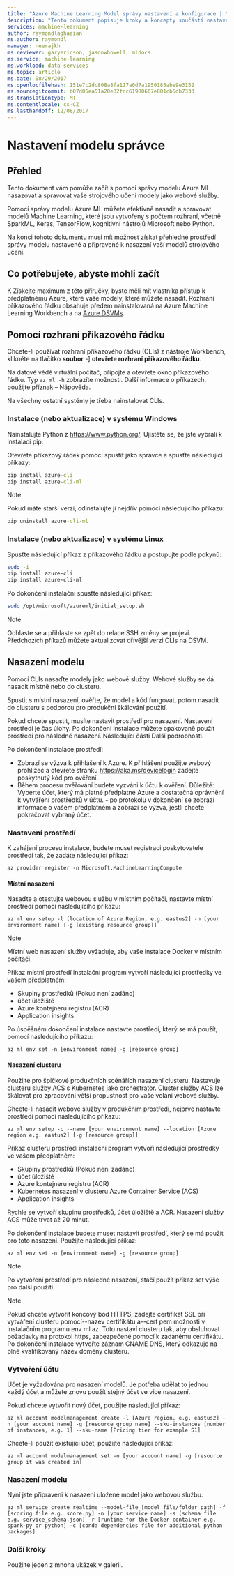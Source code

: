 ```yaml
---
title: "Azure Machine Learning Model správy nastavení a konfigurace | Microsoft Docs"
description: "Tento dokument popisuje kroky a koncepty součástí nastavení a konfiguraci modelu správy v Azure Machine Learning."
services: machine-learning
author: raymondlaghaeian
ms.author: raymondl
manager: neerajkh
ms.reviewer: garyericson, jasonwhowell, mldocs
ms.service: machine-learning
ms.workload: data-services
ms.topic: article
ms.date: 08/29/2017
ms.openlocfilehash: 151e7c2dc808a8fa117a0d7a1950185abe9e3152
ms.sourcegitcommit: b07d06ea51a20e32fdc61980667e801cb5db7333
ms.translationtype: MT
ms.contentlocale: cs-CZ
ms.lasthandoff: 12/08/2017
---
```

# <a name="model-management-setup"></a>Nastavení modelu správce

## <a name="overview"></a>Přehled
Tento dokument vám pomůže začít s pomocí správy modelu Azure ML nasazovat a spravovat vaše strojového učení modely jako webové služby. 

Pomocí správy modelu Azure ML můžete efektivně nasadit a spravovat modelů Machine Learning, které jsou vytvořeny s počtem rozhraní, včetně SparkML, Keras, TensorFlow, kognitivní nástrojů Microsoft nebo Python. 

Na konci tohoto dokumentu musí mít možnost získat přehledné prostředí správy modelu nastavené a připravené k nasazení vaší modelů strojového učení.

## <a name="what-you-need-to-get-started"></a>Co potřebujete, abyste mohli začít
K Získejte maximum z této příručky, byste měli mít vlastníka přístup k předplatnému Azure, které vaše modely, které můžete nasadit.
Rozhraní příkazového řádku obsahuje předem nainstalovaná na Azure Machine Learning Workbench a na [Azure DSVMs](https://docs.microsoft.com/azure/machine-learning/machine-learning-data-science-virtual-machine-overview).

## <a name="using-the-cli"></a>Pomocí rozhraní příkazového řádku
Chcete-li používat rozhraní příkazového řádku (CLIs) z nástroje Workbench, klikněte na tlačítko **soubor** -] **otevřete rozhraní příkazového řádku**. 

Na datové vědě virtuální počítač, připojte a otevřete okno příkazového řádku. Typ `az ml -h` zobrazíte možnosti. Další informace o příkazech, použijte příznak – Nápověda.

Na všechny ostatní systémy je třeba nainstalovat CLIs.

### <a name="installing-or-updating-on-windows"></a>Instalace (nebo aktualizace) v systému Windows

Nainstalujte Python z https://www.python.org/. Ujistěte se, že jste vybrali k instalaci pip.

Otevřete příkazový řádek pomocí spustit jako správce a spusťte následující příkazy:

```cmd
pip install azure-cli
pip install azure-cli-ml
```
 
>[!NOTE]
>Pokud máte starší verzi, odinstalujte ji nejdřív pomocí následujícího příkazu:
>

```cmd
pip uninstall azure-cli-ml
```

### <a name="installing-or-updating-on-linux"></a>Instalace (nebo aktualizace) v systému Linux
Spusťte následující příkaz z příkazového řádku a postupujte podle pokynů:

```bash
sudo -i
pip install azure-cli
pip install azure-cli-ml
```

Po dokončení instalační spusťte následující příkaz:

```bash
sudo /opt/microsoft/azureml/initial_setup.sh
```

>[!NOTE]
>Odhlaste se a přihlaste se zpět do relace SSH změny se projeví.
>Předchozích příkazů můžete aktualizovat dřívější verzi CLIs na DSVM.
>

## <a name="deploying-your-model"></a>Nasazení modelu
Pomocí CLIs nasaďte modely jako webové služby. Webové služby se dá nasadit místně nebo do clusteru.

Spustit s místní nasazení, ověřte, že model a kód fungovat, potom nasadit do clusteru s podporou pro produkční škálování použití.

Pokud chcete spustit, musíte nastavit prostředí pro nasazení. Nastavení prostředí je čas úlohy. Po dokončení instalace můžete opakovaně použít prostředí pro následné nasazení. Následující části Další podrobnosti.

Po dokončení instalace prostředí:
- Zobrazí se výzva k přihlášení k Azure. K přihlášení použijte webový prohlížeč a otevřete stránku https://aka.ms/devicelogin zadejte poskytnutý kód pro ověření.
- Během procesu ověřování budete vyzváni k účtu k ověření. Důležité: Vyberte účet, který má platné předplatné Azure a dostatečná oprávnění k vytváření prostředků v účtu. - po protokolu v dokončení se zobrazí informace o vašem předplatném a zobrazí se výzva, jestli chcete pokračovat vybraný účet.

### <a name="environment-setup"></a>Nastavení prostředí
K zahájení procesu instalace, budete muset registraci poskytovatele prostředí tak, že zadáte následující příkaz:

```azurecli
az provider register -n Microsoft.MachineLearningCompute
```

#### <a name="local-deployment"></a>Místní nasazení
Nasaďte a otestujte webovou službu v místním počítači, nastavte místní prostředí pomocí následujícího příkazu:

```azurecli
az ml env setup -l [location of Azure Region, e.g. eastus2] -n [your environment name] [-g [existing resource group]]
```
>[!NOTE] 
>Místní web nasazení služby vyžaduje, aby vaše instalace Docker v místním počítači. 
>

Příkaz místní prostředí instalační program vytvoří následující prostředky ve vašem předplatném:
- Skupiny prostředků (Pokud není zadáno)
- účet úložiště
- Azure kontejneru registru (ACR)
- Application insights

Po úspěšném dokončení instalace nastavte prostředí, který se má použít, pomocí následujícího příkazu:

```azurecli
az ml env set -n [environment name] -g [resource group]
```

#### <a name="cluster-deployment"></a>Nasazení clusteru
Použijte pro špičkové produkčních scénářích nasazení clusteru. Nastavuje clusteru služby ACS s Kubernetes jako orchestrator. Cluster služby ACS lze škálovat pro zpracování větší propustnost pro vaše volání webové služby.

Chcete-li nasadit webové služby v produkčním prostředí, nejprve nastavte prostředí pomocí následujícího příkazu:

```azurecli
az ml env setup -c --name [your environment name] --location [Azure region e.g. eastus2] [-g [resource group]]
```

Příkaz clusteru prostředí instalační program vytvoří následující prostředky ve vašem předplatném:
- Skupiny prostředků (Pokud není zadáno)
- účet úložiště
- Azure kontejneru registru (ACR)
- Kubernetes nasazení v clusteru Azure Container Service (ACS)
- Application insights

Rychle se vytvoří skupinu prostředků, účet úložiště a ACR. Nasazení služby ACS může trvat až 20 minut. 

Po dokončení instalace budete muset nastavit prostředí, který se má použít pro toto nasazení. Použijte následující příkaz:

```azurecli
az ml env set -n [environment name] -g [resource group]
```

>[!NOTE] 
> Po vytvoření prostředí pro následné nasazení, stačí použít příkaz set výše pro další použití.
>

>[!NOTE] 
>Pokud chcete vytvořit koncový bod HTTPS, zadejte certifikát SSL při vytváření clusteru pomocí--název certifikátu a--cert pem možnosti v instalačním programu env ml az. Toto nastaví clusteru tak, aby obsluhovat požadavky na protokol https, zabezpečené pomocí k zadanému certifikátu. Po dokončení instalace vytvořte záznam CNAME DNS, který odkazuje na plně kvalifikovaný název domény clusteru.

### <a name="create-an-account"></a>Vytvoření účtu
Účet je vyžadována pro nasazení modelů. Je potřeba udělat to jednou každý účet a můžete znovu použít stejný účet ve více nasazení.

Pokud chcete vytvořit nový účet, použijte následující příkaz:

```azurecli
az ml account modelmanagement create -l [Azure region, e.g. eastus2] -n [your account name] -g [resource group name] --sku-instances [number of instances, e.g. 1] --sku-name [Pricing tier for example S1]
```

Chcete-li použít existující účet, použijte následující příkaz:
```azurecli
az ml account modelmanagement set -n [your account name] -g [resource group it was created in]
```

### <a name="deploy-your-model"></a>Nasazení modelu
Nyní jste připraveni k nasazení uložené model jako webovou službu. 

```azurecli
az ml service create realtime --model-file [model file/folder path] -f [scoring file e.g. score.py] -n [your service name] -s [schema file e.g. service_schema.json] -r [runtime for the Docker container e.g. spark-py or python] -c [conda dependencies file for additional python packages]
```

### <a name="next-steps"></a>Další kroky
Použijte jeden z mnoha ukázek v galerii.
